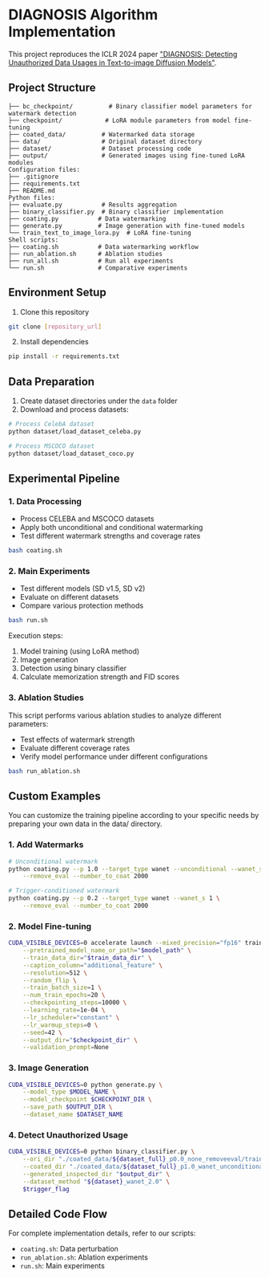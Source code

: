 # DIAGNOSIS Algorithm Implementation
This project reproduces the ICLR 2024 paper ["DIAGNOSIS: Detecting Unauthorized Data Usages in Text-to-image Diffusion Models"](https://openreview.net/pdf?id=f8S3aLm0Vp).

## Project Structure
```
├── bc_checkpoint/          # Binary classifier model parameters for watermark detection
├── checkpoint/            # LoRA module parameters from model fine-tuning
├── coated_data/          # Watermarked data storage
├── data/                 # Original dataset directory
├── dataset/              # Dataset processing code
├── output/               # Generated images using fine-tuned LoRA modules
Configuration files:
├── .gitignore          
├── requirements.txt     
├── README.md           
Python files:
├── evaluate.py           # Results aggregation
├── binary_classifier.py  # Binary classifier implementation
├── coating.py           # Data watermarking
├── generate.py          # Image generation with fine-tuned models
└── train_text_to_image_lora.py  # LoRA fine-tuning
Shell scripts:
├── coating.sh           # Data watermarking workflow
├── run_ablation.sh      # Ablation studies
├── run_all.sh           # Run all experiments
└── run.sh               # Comparative experiments
```

## Environment Setup
1. Clone this repository
```bash
git clone [repository_url]
```
2. Install dependencies
```bash
pip install -r requirements.txt
```

## Data Preparation
1. Create dataset directories under the `data` folder
2. Download and process datasets:
```bash
# Process CelebA dataset
python dataset/load_dataset_celeba.py

# Process MSCOCO dataset
python dataset/load_dataset_coco.py
```

## Experimental Pipeline
### 1. Data Processing
- Process CELEBA and MSCOCO datasets
- Apply both unconditional and conditional watermarking
- Test different watermark strengths and coverage rates
```bash
bash coating.sh
```

### 2. Main Experiments
- Test different models (SD v1.5, SD v2)
- Evaluate on different datasets
- Compare various protection methods
```bash
bash run.sh
```
Execution steps:
1. Model training (using LoRA method)
2. Image generation
3. Detection using binary classifier
4. Calculate memorization strength and FID scores

### 3. Ablation Studies
This script performs various ablation studies to analyze different parameters:
- Test effects of watermark strength
- Evaluate different coverage rates
- Verify model performance under different configurations
```bash
bash run_ablation.sh
```

## Custom Examples
You can customize the training pipeline according to your specific needs by preparing your own data in the data/ directory.

### 1. Add Watermarks
```bash
# Unconditional watermark
python coating.py --p 1.0 --target_type wanet --unconditional --wanet_s 2 \
    --remove_eval --number_to_coat 2000

# Trigger-conditioned watermark
python coating.py --p 0.2 --target_type wanet --wanet_s 1 \
    --remove_eval --number_to_coat 2000
```

### 2. Model Fine-tuning
```bash
CUDA_VISIBLE_DEVICES=0 accelerate launch --mixed_precision="fp16" train_text_to_image_lora.py \
    --pretrained_model_name_or_path="$model_path" \
    --train_data_dir="$train_data_dir" \
    --caption_column="additional_feature" \
    --resolution=512 \
    --random_flip \
    --train_batch_size=1 \
    --num_train_epochs=20 \
    --checkpointing_steps=10000 \
    --learning_rate=1e-04 \
    --lr_scheduler="constant" \
    --lr_warmup_steps=0 \
    --seed=42 \
    --output_dir="$checkpoint_dir" \
    --validation_prompt=None
```

### 3. Image Generation
```bash
CUDA_VISIBLE_DEVICES=0 python generate.py \
    --model_type $MODEL_NAME \
    --model_checkpoint $CHECKPOINT_DIR \
    --save_path $OUTPUT_DIR \
    --dataset_name $DATASET_NAME
```

### 4. Detect Unauthorized Usage
```bash
CUDA_VISIBLE_DEVICES=0 python binary_classifier.py \
    --ori_dir "./coated_data/${dataset_full}_p0.0_none_removeeval/train" \
    --coated_dir "./coated_data/${dataset_full}_p1.0_wanet_unconditional_s2.0_k128_removeeval/train" \
    --generated_inspected_dir "$output_dir" \
    --dataset_method "${dataset}_wanet_2.0" \
    $trigger_flag
```

## Detailed Code Flow
For complete implementation details, refer to our scripts:
- `coating.sh`: Data perturbation
- `run_ablation.sh`: Ablation experiments
- `run.sh`: Main experiments